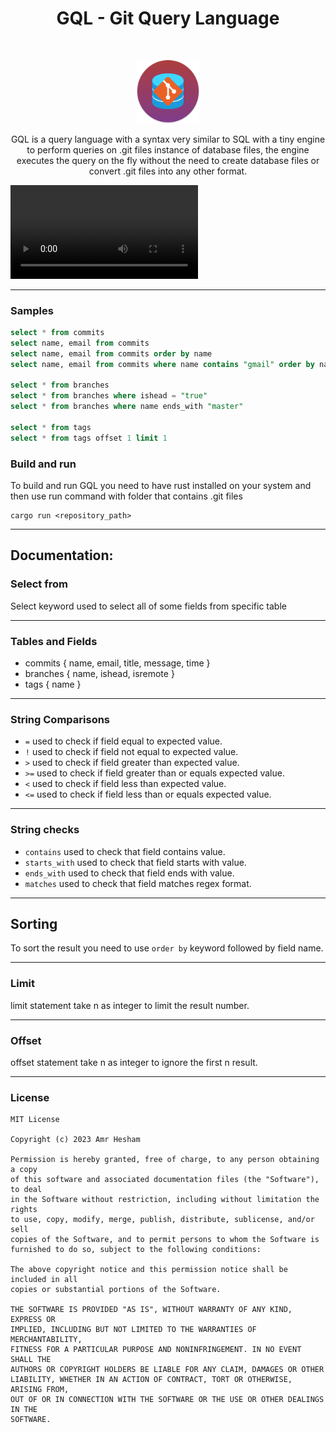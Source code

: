 <h1 align="center">GQL - Git Query Language</h1></br>

<p align="center">
<img src="media/gql_logo.svg" width="20%" height="20%"/>
</p>

<p align="center">
GQL is a query language with a syntax very similar to SQL with a tiny engine to perform queries on .git files instance of database files, the engine executes the query on the fly without the need to create database files or convert .git files into any other format.
</p>

<video src="media/gql_demo.mp4" controls="controls" style="max-width: 100%"></video>

---

### Samples

```sql
select * from commits
select name, email from commits
select name, email from commits order by name
select name, email from commits where name contains "gmail" order by name

select * from branches
select * from branches where ishead = "true"
select * from branches where name ends_with "master"

select * from tags
select * from tags offset 1 limit 1
```

### Build and run
To build and run GQL you need to have rust installed on your system and then use run command with folder that contains .git files

```
cargo run <repository_path>
```

---
## Documentation:

### Select from
Select keyword used to select all of some fields from specific table

---

### Tables and Fields
- commits { name, email, title, message, time }
- branches { name, ishead, isremote }
- tags { name }

---

### String Comparisons
- `=` used to check if field equal to expected value.
- `!` used to check if field not equal to expected value.
- `>` used to check if field greater than expected value.
- `>=` used to check if field greater than or equals expected value.
- `<` used to check if field less than expected value.
- `<=` used to check if field less than or equals expected value.

---

### String checks
- `contains` used to check that field contains value.
- `starts_with` used to check that field starts with value.
- `ends_with` used to check that field ends with value.
- `matches` used to check that field matches regex format.

---

## Sorting
To sort the result you need to use `order by` keyword followed by field name.

---

### Limit
limit statement take n as integer to limit the result number.

---

### Offset
offset statement take n as integer to ignore the first n result.

---

### License
```
MIT License

Copyright (c) 2023 Amr Hesham

Permission is hereby granted, free of charge, to any person obtaining a copy
of this software and associated documentation files (the "Software"), to deal
in the Software without restriction, including without limitation the rights
to use, copy, modify, merge, publish, distribute, sublicense, and/or sell
copies of the Software, and to permit persons to whom the Software is
furnished to do so, subject to the following conditions:

The above copyright notice and this permission notice shall be included in all
copies or substantial portions of the Software.

THE SOFTWARE IS PROVIDED "AS IS", WITHOUT WARRANTY OF ANY KIND, EXPRESS OR
IMPLIED, INCLUDING BUT NOT LIMITED TO THE WARRANTIES OF MERCHANTABILITY,
FITNESS FOR A PARTICULAR PURPOSE AND NONINFRINGEMENT. IN NO EVENT SHALL THE
AUTHORS OR COPYRIGHT HOLDERS BE LIABLE FOR ANY CLAIM, DAMAGES OR OTHER
LIABILITY, WHETHER IN AN ACTION OF CONTRACT, TORT OR OTHERWISE, ARISING FROM,
OUT OF OR IN CONNECTION WITH THE SOFTWARE OR THE USE OR OTHER DEALINGS IN THE
SOFTWARE.
```

